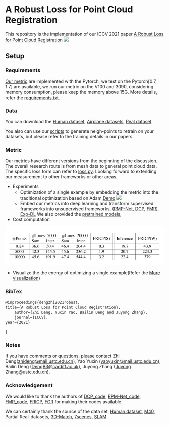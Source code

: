 # A Robust Loss for Point Cloud Registration
This repository is the implementation of our ICCV 2021 paper [A Robust Loss for Point Cloud Registration](https://arxiv.org/pdf/2108.11682.pdf)
![](./data/introduce_our_loss.png)
## Setup
### Requirements
  [Our metric](https://arxiv.org/abs/2108.11682) are implemented with the Pytorch, we test on the Pytorch[0.7, 1.7] are available, we run our metric on the V100 and 3090, considering memory consumption, please keep the memory above 15G. More details, refer the [requirements.txt](./code/requirements.txt).
### Data
  
  You can download the [Human dataset](https://mailustceducn-my.sharepoint.com/:u:/g/personal/zhideng_mail_ustc_edu_cn/EZ1nYTksRa1JndRj7c6wV4IB9wfSr3ataJV8NE0b4EZYtQ?e=PIJsFB), [Airplane datasets](https://mailustceducn-my.sharepoint.com/:u:/g/personal/zhideng_mail_ustc_edu_cn/EflslRBzK6pBmBtcaWoU8lsBnUSvm74JIG99Et9Rxo8xqQ?e=AjkdSU), [Real dataset](https://mailustceducn-my.sharepoint.com/:u:/g/personal/zhideng_mail_ustc_edu_cn/EW8GRJG9cGRLjI0qnED90o8BJ-zTWjp9B_Y3TT4tQPncEQ?e=d2RASg).

  You also can use our [scripts](./code/generate_data_preparation.py) to generate neigh-points to retrain on your datasets, but please refer to the training details in our papers.

### Metric

  Our metrics have different versions from the beginning of the discussion. The overall research route is from mesh data to general point cloud data. The specific loss form can refer to [loss.py](./code). Looking forward to extending our measurement to other frameworks or other areas.
- Experiments
  - Optimization of a single example by embedding the metric into the traditional optimization based on Adam [Demo](./code)
  ![](./data/supp_real_exp-1.png)
  - Embed our metrics into deep learning and transform supervised frameworks into unsupervised frameworks, ([RMP-Net](./experiments), [DCP](./experiments), [FMR](./experiments)). [Exp-DL](./code/exps_deep_learning) We also provided the [pretrained models](https://mailustceducn-my.sharepoint.com/:u:/g/personal/zhideng_mail_ustc_edu_cn/EZ1nYTksRa1JndRj7c6wV4IB9wfSr3ataJV8NE0b4EZYtQ?e=PIJsFB),
- Cost computation
  
![](./data/Computation_cost.png)

- Visualize the the energy of optimizing a single example(Refer the [More visualization](./More_about_our_metrics/Visualized_our_metrics.md))


### BibTex
    @inproceedings{dengzhi2021robust, 
    title={A Robust Loss for Point Cloud Registration}, 
        author={Zhi Deng, Yuxin Yao, Bailin Deng and Juyong Zhang},
        journal={ICCV},
    year={2021} 
}
### Notes
If you have comments or questions, please contact Zhi Deng([zhideng@mail.ustc.edu.cn]()), Yao Yuxin ([yaoyuxin@mail.ustc.edu.cn]()), Bailin Deng ([DengB3@cardiff.ac.uk]()), Juyong Zhang ([Juyong Zhang@ustc.edu.cn]()).
### Acknowledgement

  We would like to thank the authors of [DCP_code](https://github.com/tzodge/PCR-CMU/tree/main/DCP_Code), [RPM-Net_code](https://github.com/tzodge/PCR-CMU/tree/main/RPMNet_Code), [FMR_code](https://github.com/XiaoshuiHuang/fmr), [FRICP](https://github.com/yaoyx689/Fast-Robust-ICP), [FGR](https://github.com/isl-org/FastGlobalRegistration) for making their codes available.

  We can certainly thank the source of the data set, [Human dataset](https://secure.axyz-design.com//), [M40](https://github.com/zhirongw/3DShapeNets), Partial Real-datasets, [3D-Match](https://arxiv.org/pdf/1603.08182.pdf), [7scenes](https://openaccess.thecvf.com/content_cvpr_2013/papers/Shotton_Scene_Coordinate_Regression_2013_CVPR_paper.pdf), [SLAM](https://www.researchgate.net/publication/261353760_A_benchmark_for_the_evaluation_of_RGB-D_SLAM_systems).


